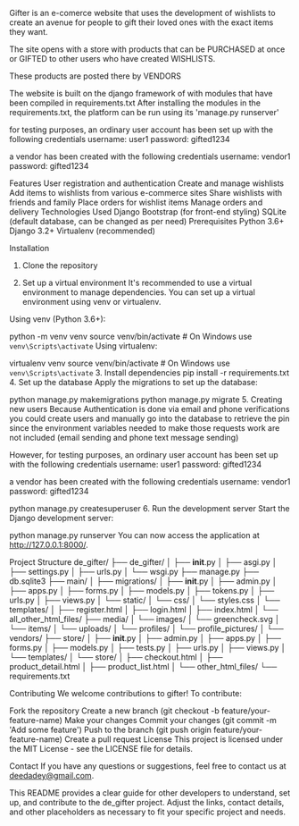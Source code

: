 Gifter is an e-comerce website that uses the development of wishlists 
to create an avenue for people to gift their loved ones with the exact items they want. 


The site opens with a store with products that can be PURCHASED at once or 
GIFTED to other users who have created WISHLISTS. 


These products are posted there by VENDORS

The website is built on the django framework of with modules that have been compiled in requirements.txt
After installing the modules in the requirements.txt, the platform can be run using its 'manage.py runserver'


for testing purposes, 
an ordinary user account has been set up with the following credentials
username: user1
password: gifted1234

a vendor has been created with the following credentials
username: vendor1
password: gifted1234



Features
User registration and authentication
Create and manage wishlists
Add items to wishlists from various e-commerce sites
Share wishlists with friends and family
Place orders for wishlist items
Manage orders and delivery
Technologies Used
Django
Bootstrap (for front-end styling)
SQLite (default database, can be changed as per need)
Prerequisites
Python 3.6+
Django 3.2+
Virtualenv (recommended)


Installation
1. Clone the repository

2. Set up a virtual environment
It's recommended to use a virtual environment to manage dependencies. You can set up a virtual environment using venv or virtualenv.

Using venv (Python 3.6+):

python -m venv venv
source venv/bin/activate  # On Windows use `venv\Scripts\activate`
Using virtualenv:

virtualenv venv
source venv/bin/activate  # On Windows use `venv\Scripts\activate`
3. Install dependencies
pip install -r requirements.txt
4. Set up the database
Apply the migrations to set up the database:

python manage.py makemigrations
python manage.py migrate
5. Creating new users
Because Authentication is done via email and phone verifications you could create users and 
manually go into the database to retrieve the pin since the environment variables needed
to make those requests work are not included (email sending and phone text message sending)

However, for testing purposes, 
an ordinary user account has been set up with the following credentials
username: user1
password: gifted1234

a vendor has been created with the following credentials
username: vendor1
password: gifted1234



python manage.py createsuperuser
6. Run the development server
Start the Django development server:

python manage.py runserver
You can now access the application at http://127.0.0.1:8000/.

Project Structure
de_gifter/
├── de_gifter/
│   ├── __init__.py
│   ├── asgi.py
│   ├── settings.py
│   ├── urls.py
│   └── wsgi.py
├── manage.py
├── db.sqlite3
├── main/
│   ├── migrations/
│   ├── __init__.py
│   ├── admin.py
│   ├── apps.py
│   ├── forms.py
│   ├── models.py
│   ├── tokens.py
│   ├── urls.py
│   ├── views.py
│   └── static/
│       └── css/
│           └── styles.css
│   └── templates/
│       ├── register.html
│       ├── login.html
│       ├── index.html
│       └── all_other_html_files/
├── media/
│   └── images/
│       └── greencheck.svg
│   └── items/
│       └── uploads/
│           └── profiles/
│               └── profile_pictures/
│   └── vendors/
├── store/
│   ├── __init__.py
│   ├── admin.py
│   ├── apps.py
│   ├── forms.py
│   ├── models.py
│   ├── tests.py
│   ├── urls.py
│   ├── views.py
│   └── templates/
│       └── store/
│           ├── checkout.html
│           ├── product_detail.html
│           ├── product_list.html
│           └── other_html_files/
└── requirements.txt


Contributing
We welcome contributions to gifter! To contribute:

Fork the repository
Create a new branch (git checkout -b feature/your-feature-name)
Make your changes
Commit your changes (git commit -m 'Add some feature')
Push to the branch (git push origin feature/your-feature-name)
Create a pull request
License
This project is licensed under the MIT License - see the LICENSE file for details.

Contact
If you have any questions or suggestions, feel free to contact us at deedadey@gmail.com.

This README provides a clear guide for other developers to understand, set up, and contribute to the de_gifter project. Adjust the links, contact details, and other placeholders as necessary to fit your specific project and needs.

